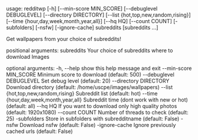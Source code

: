 usage: redditwp [-h] [--min-score MIN_SCORE] [--debuglevel DEBUGLEVEL]
                [--directory DIRECTORY] [--list {hot,top,new,random,rising}]
                [--time {hour,day,week,month,year,all}] [--hq HQ]
                [--count COUNT] [-subfolders] [-nsfw] [-ignore-cache]
                subreddits [subreddits ...]

Get wallpapers from your choice of subreddits!

positional arguments:
  subreddits            Your choice of subreddits where to download Images

optional arguments:
  -h, --help            show this help message and exit
  --min-score MIN_SCORE
                        Minimum score to download (default: 500)
  --debuglevel DEBUGLEVEL
                        Set debug level (default: 20)
  --directory DIRECTORY
                        Download directory (default:
                        /home/uscpe/images/wallpapers)
  --list {hot,top,new,random,rising}
                        Subreddit list (default: hot)
  --time {hour,day,week,month,year,all}
                        Subreddit time (dont work with new or hot) (default:
                        all)
  --hq HQ               If you want to download only high quality photos
                        (default: 1920x1080)
  --count COUNT         Number of threads to check (default: 25)
  -subfolders           Store in subfolders with subredditname (default:
                        False)
  -nsfw                 Download nsfw (default: False)
  -ignore-cache         Ignore previously cached urls (default: False)

